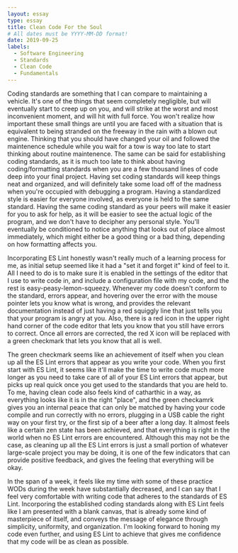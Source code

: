 ```yaml
---
layout: essay
type: essay
title: Clean Code For the Soul
# All dates must be YYYY-MM-DD format!
date: 2019-09-25
labels:
  - Software Engineering
  - Standards
  - Clean Code
  - Fundamentals
---
```


Coding standards are something that I can compare to maintaining a vehicle. It's one of the things that seem completely negligible, but will eventually start to creep up on you, and will strike at the worst and most inconvenient moment, and will hit with full force. You won't realize how important these small things are until you are faced with a situation that is equivalent to being stranded on the freeway in the rain with a blown out engine. Thinking that you should have changed your oil and followed the maintenence schedule while you wait for a tow is way too late to start thinking about routine maintenence. The same can be said for establishing coding standards, as it is much too late to think about having coding/formatting standards when you are a few thousand lines of code deep into your final project. Having set coding standards will keep things neat and organized, and will definitely take some load off of the madness when you're occupied with debugging a program. Having a standardized style is easier for everyone involved, as everyone is held to the same standard. Having the same coding standard as your peers will make it easier for you to ask for help, as it will be easier to see the actual logic of the program, and we don't have to decipher any personal style. You'll eventually be conditioned to notice anything that looks out of place almost immediately, which might either be a good thing or a bad thing, depending on how formatting affects you. 

Incorporating ES Lint honestly wasn't really much of a learning process for me, as initial setup seemed like it had a "set it and forget it" kind of feel to it. All I need to do is to make sure it is enabled in the settings of the editor that I use to write code in, and include a configuration file with my code, and the rest is easy-peasy-lemon-squeezy. Whenever my code doesn't conform to the standard, errors appear, and hovering over the error with the mouse pointer lets you know what is wrong, and provides the relevant documentation instead of just having a red squiggly line that just tells you that your program is angry at you. Also, there is a red icon in the upper right hand corner of the code editor that lets you know that you still have errors to correct. Once all errors are corrected, the red X icon will be replaced with a green checkmark that lets you know that all is well.

The green checkmark seems like an achievement of itself when you clean up all the ES Lint errors that appear as you write your code. When you first start with ES Lint, it seems like it'll make the time to write code much more longer as you need to take care of all of your ES Lint errors that appear, but picks up real quick once you get used to the standards that you are held to. To me, having clean code also feels kind of catharthic in a way, as everything looks like it is in the right "place", and the green checkamrk gives you an internal peace that can only be matched by having your code compile and run correctly with no errors, plugging in a USB cable the right way on your first try, or the first sip of a beer after a long day. It almost feels like a certain zen state has been achieved, and that everything is right in the world when no ES Lint errors are encountered. Although this may not be the case, as cleaning up all the ES Lint errors is just a small portion of whatever large-scale project you may be doing, it is one of the few indicators that can provide positive feedback, and gives the feeling that everything will be okay. 

In the span of a week, it feels like my time with some of these practice WODs during the week have substantially decreased, and I can say that I feel very comfortable with writing code that adheres to the standards of ES Lint. Incorporing the established coding standards along with ES Lint feels like I am presented with a blank canvas, that is already some kind of masterpiece of itself, and conveys the message of elegance through simplicity, uniformity, and organization. I'm looking forward to honing my code even further, and using ES Lint to achieve that gives me confidence that my code will be as clean as possible.



